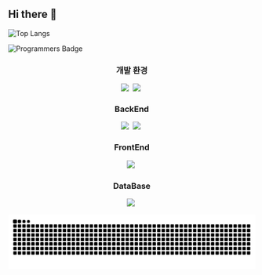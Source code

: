 ## Hi there 👋

<!--
**HyeonchanLim/HyeonchanLim** is a ✨ _special_ ✨ repository because its `README.md` (this file) appears on your GitHub profile.
badge/{배지에 표시될 이름}-{배지 배경 색상}?styled=for-the-badge&logo={배지 로고}&logoColor={로고 색상}
- 🔭 I’m currently working on ...
- 🌱 I’m currently learning ...
- 👯 I’m looking to collaborate on ...
- 🤔 I’m looking for help with ...
- 💬 Ask me about ...
- 📫 How to reach me: ...
- 😄 Pronouns: ...
- ⚡ Fun fact: ...
-->


![Top Langs](https://github-readme-stats.vercel.app/api/top-langs/?username=HyeonchanLim&layout=compact)

![Programmers Badge](https://raw.githubusercontent.com/HyeonchanLim/Programmers_Badge_Generator/main/result/result.svg)

<h3 align="center">개발 환경</h3>
<div align="center">
<img src="https://img.shields.io/badge/intellijidea-181717.svg?style=for-the-badge&logo=intellijidea&logoColor=white" />&nbsp
<img src="https://img.shields.io/badge/github-181717.svg?style=for-the-badge&logo=github&logoColor=white" />&nbsp
<div>

<h3 align="center">BackEnd</h3>
<div align="center">
<img src="https://img.shields.io/badge/java-181717.svg?style=for-the-badge&logo=java&logoColor=white" />&nbsp
<img src="https://img.shields.io/badge/springboot-181717.svg?style=for-the-badge&logo=springboot&logoColor=white" />&nbsp
<div>
  
<h3 align="center">FrontEnd</h3>
<div align="center">
<img src="https://img.shields.io/badge/html-181717.svg?style=for-the-badge&logo=html&logoColor=white" />&nbsp
<div>
  
<h3 align="center">DataBase</h3>
<div align="center">
<img src="https://img.shields.io/badge/mariadb-181717.svg?style=for-the-badge&logo=mariadb&logoColor=white" />&nbsp
<div>

![Snake animation](https://raw.githubusercontent.com/HyeonchanLim/HyeonchanLim/output/github-contribution-grid-snake.svg)
